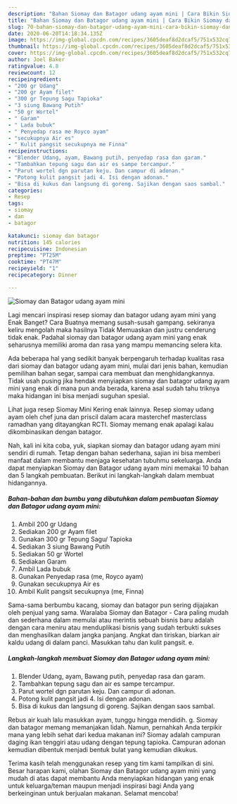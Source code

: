 ```yaml
---
description: "Bahan Siomay dan Batagor udang ayam mini | Cara Bikin Siomay dan Batagor udang ayam mini Yang Bikin Ngiler"
title: "Bahan Siomay dan Batagor udang ayam mini | Cara Bikin Siomay dan Batagor udang ayam mini Yang Bikin Ngiler"
slug: 70-bahan-siomay-dan-batagor-udang-ayam-mini-cara-bikin-siomay-dan-batagor-udang-ayam-mini-yang-bikin-ngiler
date: 2020-06-20T14:18:34.135Z
image: https://img-global.cpcdn.com/recipes/3605deaf8d2dcaf5/751x532cq70/siomay-dan-batagor-udang-ayam-mini-foto-resep-utama.jpg
thumbnail: https://img-global.cpcdn.com/recipes/3605deaf8d2dcaf5/751x532cq70/siomay-dan-batagor-udang-ayam-mini-foto-resep-utama.jpg
cover: https://img-global.cpcdn.com/recipes/3605deaf8d2dcaf5/751x532cq70/siomay-dan-batagor-udang-ayam-mini-foto-resep-utama.jpg
author: Joel Baker
ratingvalue: 4.8
reviewcount: 12
recipeingredient:
- "200 gr Udang"
- "200 gr Ayam filet"
- "300 gr Tepung Sagu Tapioka"
- "3 siung Bawang Putih"
- "50 gr Wortel"
- " Garam"
- " Lada bubuk"
- " Penyedap rasa me Royco ayam"
- "secukupnya Air es"
- " Kulit pangsit secukupnya me Finna"
recipeinstructions:
- "Blender Udang, ayam, Bawang putih, penyedap rasa dan garam."
- "Tambahkan tepung sagu dan air es sampe tercampur."
- "Parut wortel dgn parutan keju. Dan campur di adonan."
- "Potong kulit pangsit jadi 4. Isi dengan adonan."
- "Bisa di kukus dan langsung di goreng. Sajikan dengan saos sambal."
categories:
- Resep
tags:
- siomay
- dan
- batagor

katakunci: siomay dan batagor 
nutrition: 145 calories
recipecuisine: Indonesian
preptime: "PT25M"
cooktime: "PT47M"
recipeyield: "1"
recipecategory: Dinner

---
```



![Siomay dan Batagor udang ayam mini](https://img-global.cpcdn.com/recipes/3605deaf8d2dcaf5/751x532cq70/siomay-dan-batagor-udang-ayam-mini-foto-resep-utama.jpg)

Lagi mencari inspirasi resep siomay dan batagor udang ayam mini yang Enak Banget? Cara Buatnya memang susah-susah gampang. sekiranya keliru mengolah maka hasilnya Tidak Memuaskan dan justru cenderung tidak enak. Padahal siomay dan batagor udang ayam mini yang enak seharusnya memiliki aroma dan rasa yang mampu memancing selera kita.

Ada beberapa hal yang sedikit banyak berpengaruh terhadap kualitas rasa dari siomay dan batagor udang ayam mini, mulai dari jenis bahan, kemudian pemilihan bahan segar, sampai cara membuat dan menghidangkannya. Tidak usah pusing jika hendak menyiapkan siomay dan batagor udang ayam mini yang enak di mana pun anda berada, karena asal sudah tahu triknya maka hidangan ini bisa menjadi suguhan spesial.

Lihat juga resep Siomay Mini Kering enak lainnya. Resep siomay udang ayam oleh chef juna dan priscil dalam acara masterchef masterclass ramadhan yang ditayangkan RCTI. Siomay memang enak apalagi kalau dikombinasikan dengan batagor.


Nah, kali ini kita coba, yuk, siapkan siomay dan batagor udang ayam mini sendiri di rumah. Tetap dengan bahan sederhana, sajian ini bisa memberi manfaat dalam membantu menjaga kesehatan tubuhmu sekeluarga. Anda dapat menyiapkan Siomay dan Batagor udang ayam mini memakai 10 bahan dan 5 langkah pembuatan. Berikut ini langkah-langkah dalam membuat hidangannya.

<!--inarticleads1-->

##### Bahan-bahan dan bumbu yang dibutuhkan dalam pembuatan Siomay dan Batagor udang ayam mini:

1. Ambil 200 gr Udang
1. Sediakan 200 gr Ayam filet
1. Gunakan 300 gr Tepung Sagu/ Tapioka
1. Sediakan 3 siung Bawang Putih
1. Sediakan 50 gr Wortel
1. Sediakan  Garam
1. Ambil  Lada bubuk
1. Gunakan  Penyedap rasa (me, Royco ayam)
1. Gunakan secukupnya Air es
1. Ambil  Kulit pangsit secukupnya (me, Finna)


Sama-sama berbumbu kacang, siomay dan batagor pun sering dijajakan oleh penjual yang sama. Waralaba Siomay dan Batagor - Cara paling mudah dan sederhana dalam memulai atau merintis sebuah bisnis baru adalah dengan cara meniru atau menduplikasi bisnis yang sudah terbukti sukses dan menghasilkan dalam jangka panjang. Angkat dan tiriskan, biarkan air kaldu udang di dalam panci. Masukkan tahu dan kulit pangsit. e. 

<!--inarticleads2-->

##### Langkah-langkah membuat Siomay dan Batagor udang ayam mini:

1. Blender Udang, ayam, Bawang putih, penyedap rasa dan garam.
1. Tambahkan tepung sagu dan air es sampe tercampur.
1. Parut wortel dgn parutan keju. Dan campur di adonan.
1. Potong kulit pangsit jadi 4. Isi dengan adonan.
1. Bisa di kukus dan langsung di goreng. Sajikan dengan saos sambal.


Rebus air kuah lalu masukkan ayam, tunggu hingga mendidih. g. Siomay dan batagor memang memanjakan lidah. Namun, pernahkah Anda terpikir mana yang lebih sehat dari kedua makanan ini? Siomay adalah campuran daging ikan tenggiri atau udang dengan tepung tapioka. Campuran adonan kemudian dibentuk menjadi bentuk bulat yang kemudian dikukus. 

Terima kasih telah menggunakan resep yang tim kami tampilkan di sini. Besar harapan kami, olahan Siomay dan Batagor udang ayam mini yang mudah di atas dapat membantu Anda menyiapkan hidangan yang enak untuk keluarga/teman maupun menjadi inspirasi bagi Anda yang berkeinginan untuk berjualan makanan. Selamat mencoba!
